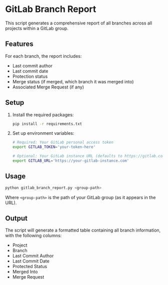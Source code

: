 # GitLab Branch Report

This script generates a comprehensive report of all branches across all projects within a GitLab group.

## Features

For each branch, the report includes:
- Last commit author
- Last commit date
- Protection status
- Merge status (if merged, which branch it was merged into)
- Associated Merge Request (if any)

## Setup

1. Install the required packages:
   ```bash
   pip install -r requirements.txt
   ```

2. Set up environment variables:
   ```bash
   # Required: Your GitLab personal access token
   export GITLAB_TOKEN='your-token-here'
   
   # Optional: Your GitLab instance URL (defaults to https://gitlab.com)
   export GITLAB_URL='https://your-gitlab-instance.com'
   ```

## Usage

```bash
python gitlab_branch_report.py <group-path>
```

Where `<group-path>` is the path of your GitLab group (as it appears in the URL).

## Output

The script will generate a formatted table containing all branch information, with the following columns:
- Project
- Branch
- Last Commit Author
- Last Commit Date
- Protected Status
- Merged Into
- Merge Request
